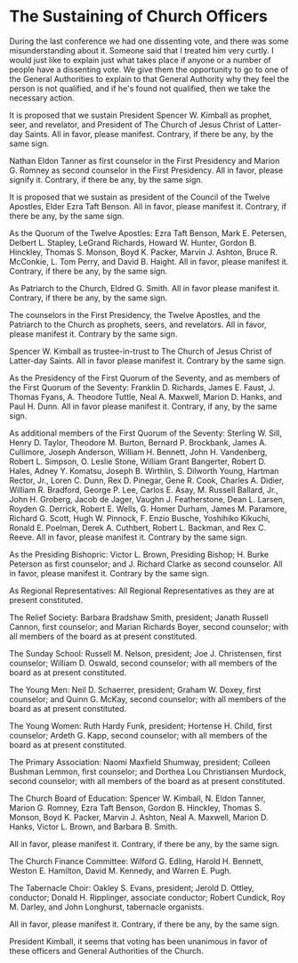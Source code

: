# The Sustaining of Church Officers

During the last conference we had one dissenting vote, and there was some
misunderstanding about it. Someone said that I treated him very curtly. I
would just like to explain just what takes place if anyone or a number of
people have a dissenting vote. We give them the opportunity to go to one of
the General Authorities to explain to that General Authority why they feel the
person is not qualified, and if he's found not qualified, then we take the
necessary action.

It is proposed that we sustain President Spencer W. Kimball as prophet, seer,
and revelator, and President of The Church of Jesus Christ of Latter-day
Saints. All in favor, please manifest. Contrary, if there be any, by the same
sign.

Nathan Eldon Tanner as first counselor in the First Presidency and Marion G.
Romney as second counselor in the First Presidency. All in favor, please
signify it. Contrary, if there be any, by the same sign.

It is proposed that we sustain as president of the Council of the Twelve
Apostles, Elder Ezra Taft Benson. All in favor, please manifest it. Contrary,
if there be any, by the same sign.

As the Quorum of the Twelve Apostles: Ezra Taft Benson, Mark E. Petersen,
Delbert L. Stapley, LeGrand Richards, Howard W. Hunter, Gordon B. Hinckley,
Thomas S. Monson, Boyd K. Packer, Marvin J. Ashton, Bruce R. McConkie, L. Tom
Perry, and David B. Haight. All in favor, please manifest it. Contrary, if
there be any, by the same sign.

As Patriarch to the Church, Eldred G. Smith. All in favor please manifest it.
Contrary, if there be any, by the same sign.

The counselors in the First Presidency, the Twelve Apostles, and the Patriarch
to the Church as prophets, seers, and revelators. All in favor, please
manifest it. Contrary by the same sign.

Spencer W. Kimball as trustee-in-trust to The Church of Jesus Christ of
Latter-day Saints. All in favor please manifest it. Contrary by the same sign.

As the Presidency of the First Quorum of the Seventy, and as members of the
First Quorum of the Seventy: Franklin D. Richards, James E. Faust, J. Thomas
Fyans, A. Theodore Tuttle, Neal A. Maxwell, Marion D. Hanks, and Paul H. Dunn.
All in favor please manifest it. Contrary, if any, by the same sign.

As additional members of the First Quorum of the Seventy: Sterling W. Sill,
Henry D. Taylor, Theodore M. Burton, Bernard P. Brockbank, James A. Cullimore,
Joseph Anderson, William H. Bennett, John H. Vandenberg, Robert L. Simpson, O.
Leslie Stone, William Grant Bangerter, Robert D. Hales, Adney Y. Komatsu,
Joseph B. Wirthlin, S. Dilworth Young, Hartman Rector, Jr., Loren C. Dunn, Rex
D. Pinegar, Gene R. Cook, Charles A. Didier, William R. Bradford, George P.
Lee, Carlos E. Asay, M. Russell Ballard, Jr., John H. Groberg, Jacob de Jager,
Vaughn J. Featherstone, Dean L. Larsen, Royden G. Derrick, Robert E. Wells, G.
Homer Durham, James M. Paramore, Richard G. Scott, Hugh W. Pinnock, F. Enzio
Busche, Yoshihiko Kikuchi, Ronald E. Poelman, Derek A. Cuthbert, Robert L.
Backman, and Rex C. Reeve. All in favor, please manifest it. Contrary by the
same sign.

As the Presiding Bishopric: Victor L. Brown, Presiding Bishop; H. Burke
Peterson as first counselor; and J. Richard Clarke as second counselor. All in
favor, please manifest it. Contrary by the same sign.

As Regional Representatives: All Regional Representatives as they are at
present constituted.

The Relief Society: Barbara Bradshaw Smith, president; Janath Russell Cannon,
first counselor; and Marian Richards Boyer, second counselor; with all members
of the board as at present constituted.

The Sunday School: Russell M. Nelson, president; Joe J. Christensen, first
counselor; William D. Oswald, second counselor; with all members of the board
as at present constituted.

The Young Men: Neil D. Schaerrer, president; Graham W. Doxey, first counselor;
and Quinn G. McKay, second counselor; with all members of the board as at
present constituted.

The Young Women: Ruth Hardy Funk, president; Hortense H. Child, first
counselor; Ardeth G. Kapp, second counselor; with all members of the board as
at present constituted.

The Primary Association: Naomi Maxfield Shumway, president; Colleen Bushman
Lemmon, first counselor; and Dorthea Lou Christiansen Murdock, second
counselor; with all members of the board as at present constituted.

The Church Board of Education: Spencer W. Kimball, N. Eldon Tanner, Marion G.
Romney, Ezra Taft Benson, Gordon B. Hinckley, Thomas S. Monson, Boyd K.
Packer, Marvin J. Ashton, Neal A. Maxwell, Marion D. Hanks, Victor L. Brown,
and Barbara B. Smith.

All in favor, please manifest it. Contrary, if there be any, by the same sign.

The Church Finance Committee: Wilford G. Edling, Harold H. Bennett, Weston E.
Hamilton, David M. Kennedy, and Warren E. Pugh.

The Tabernacle Choir: Oakley S. Evans, president; Jerold D. Ottley, conductor;
Donald H. Ripplinger, associate conductor; Robert Cundick, Roy M. Darley, and
John Longhurst, tabernacle organists.

All in favor, please manifest it. Contrary, if there be any, by the same sign.

President Kimball, it seems that voting has been unanimous in favor of these
officers and General Authorities of the Church.

